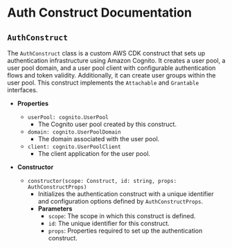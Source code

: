 
# Auth Construct Documentation

## `AuthConstruct`

The `AuthConstruct` class is a custom AWS CDK construct that sets up authentication infrastructure using Amazon Cognito. It creates a user pool, a user pool domain, and a user pool client with configurable authentication flows and token validity. Additionally, it can create user groups within the user pool. This construct implements the `Attachable` and `Grantable` interfaces.

- **Properties**
    - `userPool: cognito.UserPool`
        - The Cognito user pool created by this construct.
    - `domain: cognito.UserPoolDomain`
        - The domain associated with the user pool.
    - `client: cognito.UserPoolClient`
        - The client application for the user pool.

- **Constructor**
    - `constructor(scope: Construct, id: string, props: AuthConstructProps)`
        - Initializes the authentication construct with a unique identifier and configuration options defined by `AuthConstructProps`.
        - **Parameters**
            - `scope`: The scope in which this construct is defined.
            - `id`: The unique identifier for this construct.
            - `props`: Properties required to set up the authentication construct.
